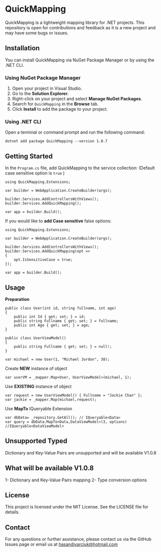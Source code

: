 
# QuickMapping

QuickMapping is a lightweight mapping library for .NET projects. This repository is open for contributions and feedback as it is a new project and may have some bugs or issues. 

## Installation

You can install QuickMapping via NuGet Package Manager or by using the .NET CLI.

### Using NuGet Package Manager

1. Open your project in Visual Studio.
2. Go to the **Solution Explorer**.
3. Right-click on your project and select **Manage NuGet Packages**.
4. Search for `QuickMapping` in the **Browse** tab.
5. Click **Install** to add the package to your project.

### Using .NET CLI

Open a terminal or command prompt and run the following command:
```
dotnet add package QuickMapping --version 1.0.7
```
## Getting Started
In the `Program.cs` file, add QuickMapping to the service collection:
(Default case sensitive option is `true` )
```
using QuickMapping.Extensions;

var builder = WebApplication.CreateBuilder(args);

builder.Services.AddControllersWithViews();
builder.Services.AddQuickMapping();

var app = builder.Build();
```

If you would like to **add Case sensitive** false options:
```
using QuickMapping.Extensions;

var builder = WebApplication.CreateBuilder(args);

builder.Services.AddControllersWithViews();
builder.Services.AddQuickMapping(opt =>
{
    opt.IsSensitiveCase = true;
});

var app = builder.Build();
```


## Usage
**Preparation**
```
public class User(int id, string fullname, int age)
{
    public int Id { get; set; } = id;
    public string Fullname { get; set; } = fullname;
    public int Age { get; set; } = age;
}

public class UserViewModel()
{
    public string Fullname { get; set; } = null!;
}

var michael = new User(1, "Michael Jordon", 38);
```
Create **NEW** instance of object
```
var userVM = _mapper.Map<User, UserViewModel>(michael, 1);
```
Use **EXISTING** instance of object
```
var request = new UserViewModel() { Fullname = "Jackie Chan" };
var jackie = _mapper.Map(michael,request);
```
Use **MapTo** IQueryable Extension
```
var dbData= _repository.GetAll(); // IQueryable<Data>
var query = dbData.MapTo<Data,DataViewModel>(3, options) //IQueryable<DataViewModel>
```
## Unsupported Typed

Dictionary and Key-Value Pairs are unsupported and will be available V1.0.8

## What will be available V1.0.8

1- Dictionary and Key-Value Pairs mapping
2- Type conversion options

## License
This project is licensed under the MIT License. See the LICENSE file for details.

## Contact
For any questions or further assistance, please contact us via the GitHub Issues page or email us at hasandivarciuk@hotmail.com
